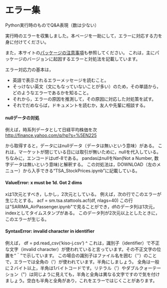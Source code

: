 # エラー集
Python実行時のものでQ&A表現（数は少ない）


実行時のエラーを収集しました。本ページを一助にして，エラーに対応する力を身に付けてください。

また，本サイトの[パッケージの注意事項](./NotePackages.md)も参照してください。
これは，主にパッケージのバージョンに起因するエラーと対処法を記載しています。

エラー対応力の基本は，
- 英語で表示されるエラーメッセージを読むこと。
- そっけない英文（文にもなっていないことが多い）のため，その単語から，どのようなエラーであるかを知ること。
- それから，エラーの原因を推測して，その原因に対応した対処策を試す。
- それでだめならば，ドキュメントを読むか，友人や先輩に相談する。

#### nullデータの対処
例えば，時系列データとして日経平均株価を次
http://finance.yahoo.com/q/hp?s=%5EN225

から取得すると，データにはnullデータ（データは無いという意味）がある。
これは，マーケットが閉じている日には取引が無いために，nullを代入している。
ちなみに，エンコードはutf-8である。
pandasはnullをNan(Not a Number, 数字データは無いという意味)と解釈する。 
この対処法は，DOWNLOAD（左のメニュー）から入手できる“TSA_StockPrices.ipynb”に記載している。


#### ValueError: x must be 1d. Got 2 dims
xは1次元とすべき，しかし，2次元としている。
例えば，次の行でこのエラーが生じたとする。
acf = sm.tsa.stattools.acf(df, nlags=40)
この行は"SARIMA_AirPassenger.ipynb"で見ることができ，dfのデータ列は1次元，indexとしてタイムスタンプがある。
このデータ列が2次元以上としたときに，このエラーが生じる。


#### SyntaxError: invalid character in identifier
例えば，
   df = pd.read_csv(‘kiso-j.csv’)
                     ^
これは，識別子（identifier）で不正な文字（invalid character）が使われていると言っています。その不正文字の位置を“＾”で示しています。
この場合の識別子はファイル名を囲む（''）のことで，エラーでは全角の（’）が使われています。半角にしましょう。
全角は一般に２バイト以上，半角は1バイトコードです。リテラル（'）やダブルクォーテーション（"）は同じように見えても，半角と全角は異なる文字ですので気を付けましょう。空白も半角と全角があり，これをエラーではじくことがあります。